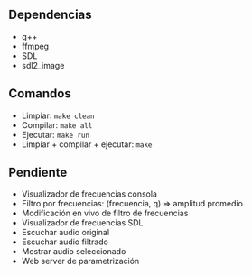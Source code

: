 ## Dependencias

-  g++
-  ffmpeg
-  SDL
-  sdl2_image

## Comandos

-  Limpiar: `make clean`
-  Compilar: `make all`
-  Ejecutar: `make run`
-  Limpiar + compilar + ejecutar: `make`

## Pendiente

-  Visualizador de frecuencias consola
-  Filtro por frecuencias: (frecuencia, q) => amplitud promedio
-  Modificación en vivo de filtro de frecuencias
-  Visualizador de frecuencias SDL
-  Escuchar audio original
-  Escuchar audio filtrado
-  Mostrar audio seleccionado
-  Web server de parametrización
